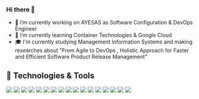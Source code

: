 ### Hi there 👋

- 🔭 I’m currently working on AYESAS as Software Configuration & DevOps Engineer
- 🌱 I’m currently learning Container Technologies & Google Cloud
- 🎓 I'm currently studying Management Information Systems and making researches about "From Agile to DevOps , Holistic Approach for Faster and Efficient Software Product Release Management"



## 🔧 Technologies & Tools
![](https://img.shields.io/badge/Shell-Bash-informational?style=flat&logo=gnu-bash&logoColor=white&color=2bbc8a)
![](https://img.shields.io/badge/Tools-PostgreSQL-informational?style=flat&logo=postgresql&logoColor=white&color=2bbc8a)
![](https://img.shields.io/badge/Tools-Docker-informational?style=flat&logo=docker&logoColor=white&color=2bbc8a)
![](https://img.shields.io/badge/Tools-Kubernetes-informational?style=flat&logo=kubernetes&logoColor=white&color=2bbc8a)
![](https://img.shields.io/badge/Tools-Red_Hat_OpenShift-informational?style=flat&logo=red-hat-open-shift&logoColor=white&color=2bbc8a)
![](https://img.shields.io/badge/Cloud-Digital_Ocean-informational?style=flat&logo=digitalocean&logoColor=white&color=2bbc8a)
![](https://img.shields.io/badge/Tools-Git-informational?style=flat&logo=Git&logoColor=white&color=2bbc8a)
![](https://img.shields.io/badge/Tools-Jira-informational?style=flat&logo=Jira&logoColor=white&color=2bbc8a)
![](https://img.shields.io/badge/Tools-Jenkins-informational?style=flat&logo=Jenkins&logoColor=white&color=2bbc8a)
![](https://img.shields.io/badge/Tools-Bamboo-informational?style=flat&logo=Bamboo&logoColor=white&color=2bbc8a)
![](https://img.shields.io/badge/Tools-Bitbucket-informational?style=flat&logo=Bitbucket&logoColor=white&color=2bbc8a)
![](https://img.shields.io/badge/Tools-Confluence-informational?style=flat&logo=Confluence&logoColor=white&color=2bbc8a)
![](https://img.shields.io/badge/Tools-Subversion-informational?style=flat&logo=Subversion&logoColor=white&color=2bbc8a)
![](https://img.shields.io/badge/Tools-Grafana-informational?style=flat&logo=Grafana&logoColor=white&color=2bbc8a)
![](https://img.shields.io/badge/Tools-Puppet-informational?style=flat&logo=Puppet&logoColor=white&color=2bbc8a)
![](https://img.shields.io/badge/Tools-Ansible-informational?style=flat&logo=Ansible&logoColor=white&color=2bbc8a)
![](https://img.shields.io/badge/OS-Linux-informational?style=flat&logo=linux&logoColor=white&color=2bbc8a)







<!--
**FatihBildiriciii/FatihBildiriciii** is a ✨ _special_ ✨ repository because its `README.md` (this file) appears on your GitHub profile.

Here are some ideas to get you started:

- 🔭 I’m currently working on ...
- 🌱 I’m currently learning ...
- 👯 I’m looking to collaborate on ...
- 🤔 I’m looking for help with ...
- 💬 Ask me about ...
- 📫 How to reach me: ...
- 😄 Pronouns: ...
- ⚡ Fun fact: ...
-->
